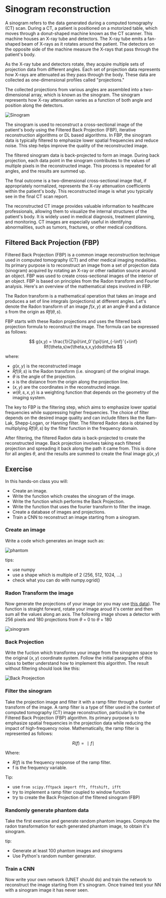 # Sinogram reconstruction

A sinogram refers to the data generated during a computed tomography (CT) scan. During a CT, a patient is positioned on a motorized table, which moves through a donut-shaped machine known as the CT scanner. This machine houses an X-ray tube and detectors. The X-ray tube emits a fan-shaped beam of X-rays as it rotates around the patient. The detectors on the opposite side of the machine measure the X-rays that pass through the patient's body.

As the X-ray tube and detectors rotate, they acquire multiple sets of projection data from different angles. Each set of projection data represents how X-rays are attenuated as they pass through the body. These data are collected as one-dimensional profiles called "projections."

The collected projections from various angles are assembled into a two-dimensional array, which is known as the sinogram. The sinogram represents how X-ray attenuation varies as a function of both angle and position along the detectors.

![Sinogram](Sinogram.png "Sinogram example")

The sinogram is used to reconstruct a cross-sectional image of the patient's body using the Filtered Back Projection (FBP), iterative reconstruction algorithms or DL based algorithms.  In FBP, the sinogram data is typically filtered to emphasize lower spatial frequencies and reduce noise. This step helps improve the quality of the reconstructed image.

The filtered sinogram data is back-projected to form an image. During back projection, each data point in the sinogram contributes to the values of multiple pixels in the reconstructed image. This process is repeated for all angles, and the results are summed up.

The final outcome is a two-dimensional cross-sectional image that, if appropriately normalized, represents the X-ray attenuation coefficients within the patient's body. This reconstructed image is what you typically see in the final CT scan report.

The reconstructed CT image provides valuable information to healthcare professionals, allowing them to visualize the internal structures of the patient's body. It is widely used in medical diagnosis, treatment planning, and monitoring. CT images are especially useful in identifying abnormalities, such as tumors, fractures, or other medical conditions.

## Filtered Back Projection (FBP)

Filtered Back Projection (FBP) is a common image reconstruction technique used in computed tomography (CT) and other medical imaging modalities. Its primary purpose is to reconstruct an image from a set of projection data (sinogram) acquired by rotating an X-ray or other radiation source around an object. FBP was used to create cross-sectional images of the interior of an object. FBP is based on principles from the Radon transform and Fourier analysis. Here's an overview of the mathematical steps involved in FBP.

The Radon transform is a mathematical operation that takes an image and produces a set of line integrals (projections) at different angles. Let's denote the Radon transform of an image $f(x, y)$ at an angle $\theta$ and a distance $s$ from the origin as $Rf(\theta, s)$.

FBP starts with these Radon projections and uses the filtered back projection formula to reconstruct the image. The formula can be expressed as follows:

$$
g(x,y) = \frac{1}{2\pi}\int_0ˆ{\pi}\int_{-\inf}ˆ{+\inf} Rf(\theta,s)w(\theta,s,x,y)dsd\theta
$$

where:

* $g(x,y)$ is the reconstructed image
* $Rf(\theta, s)$ is the Radon transform (i.e. sinogram) of the original image.
* $\theta$ is the angle of the projection.
* $s$ is the distance from the origin along the projection line.
* $(x, y)$ are the coordinates in the reconstructed image.
* $w(\theta,s,x,y)$ is a weighting function that depends on the geometry of the imaging system.

The key to FBP is the filtering step, which aims to emphasize lower spatial frequencies while suppressing higher frequencies. The choice of filter depends on the desired image quality and can include filters like the Ram-Lak, Shepp-Logan, or Hanning filter. The filtered Radon data is obtained by multiplying $Rf(\theta, s)$ by the filter function in the frequency domain.

After filtering, the filtered Radon data is back-projected to create the reconstructed image. Back projection involves taking each filtered projection and spreading it back along the path it came from. This is done for all angles $\theta$, and the results are summed to create the final image $g(x, y)$

## Exercise

In this hands-on class you will:

* Create an image.
* Write the function which creates the sinogram of the image.
* Write the function which performs the Back Projection.
* Write the function that uses the fourier transform to filter the image.
* Create a database of images and projections.
* Train a CNN to reconstruct an image starting from a sinogram.

### Create an image

Write a code which generates an image such as:

![phantom](data/phantom.jpeg)

tips:

* use numpy
* use a shape which is multiple of 2 (256, 512, 1024, ...)
* check what you can do with numpy.ogrid()

### Radon Transform the image

Now generate the projections of your image (or you may use [this data](data/phantom.npy)). The function is straight forward, rotate your image aroud it's center and then sum all the values along an axis. The following image shows a detector with 256 pixels and 180 projections from $\theta$ = 0 to $\theta$ + 180

![sinogram](Sinogram.png)

### Back Projection

Write the fuction which transforms your image from the sinogram space to the original $(x,y)$ coordinate system. Follow the initial paragraphs of this class to better understand how to implement this algorithm. The result without filtering should look like this:

![Back Proejection](BP.png)

### Filter the sinogram

Take the projection image and filter it with a ramp filter through a fourier transform of the image. A ramp filter is a type of filter used in the context of computed tomography (CT) image reconstruction, particularly in the Filtered Back Projection (FBP) algorithm. Its primary purpose is to emphasize spatial frequencies in the projection data while reducing the impact of high-frequency noise. Mathematically, the ramp filter is represented as follows:

$$
R(f)=∣f∣
$$

Where:

* $R(f)$ is the frequency response of the ramp filter.
* f is the frequency variable.

Tip:

* use `from scipy.fftpack import fft, fftshift, ifft`
* try to implement a ramp filter coupled to window function
* try to create the Back Projection of the filtered sinogram (FBP)

### Randomly generate phantom data

Take the first exercise and generate random phantom images. Compute the radon transformation for each generated phantom image, to obtain it's sinogram. 

tip:

* Generate at least 100 phantom images and sinograms
* Use Python's random number generator.

### Train a CNN 

Now write your own network (UNET should do) and train the network to reconstruct the image starting from it's sinogram. Once trained test your NN with a sinogram image it has never seen.
